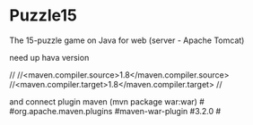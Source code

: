 # Puzzle15
The 15-puzzle game on Java for web (server - Apache Tomcat)




need up hava version 

//<properties>
  //<maven.compiler.source>1.8</maven.compiler.source>
  //<maven.compiler.target>1.8</maven.compiler.target>
//</properties>


and connect plugin maven (mvn package war:war)
#<dependency>
    #<groupId>org.apache.maven.plugins</groupId>
    #<artifactId>maven-war-plugin</artifactId>
    #<version>3.2.0</version>
#</dependency>
